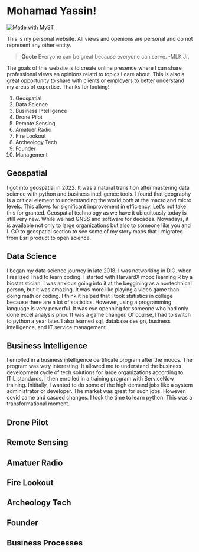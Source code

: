 # Mohamad Yassin!

[![Made with MyST](https://img.shields.io/badge/made%20with-myst-orange)](https://myst.tools)

This is my personal website. All views and openions are personal and do not represent any other entity. 


> **Quote** 
>Everyone can be great because everyone can serve. -MLK Jr.

The goals of this website is to create online presence where I can share professional views an opinions relatd to topics I care about. This is also a great opportunity to share with clients or employers to better understand my areas of expertise. Thanks for looking!

1. Geospatial
2. Data Science
3. Business Intelligence
4. Drone Pilot
5. Remote Sensing
6. Amatuer Radio
7. Fire Lookout
8. Archeology Tech
9. Founder
10. Management

## Geospatial

I got into geospatial in 2022. It was a natural transition after mastering data science with python and business intelligence tools. I found that geography is a critical element to understanding the world both at the macro and micro levels. This allows for significant improvement in efficiency. Let's not take this for granted. Geospatial technology as we have it ubiquitously today is still very new. While we had GNSS and software for decades. Nowadays, it is available not only to large organizations but also to someone like you and I. GO to geospatial section to see some of my story maps that I migrated from Esri product to open science. 

## Data Science

I began my data science journey in late 2018. I was networking in D.C. when I realized I had to learn coding. I started with HarvardX mooc learning R by a biostatistician. I was anxious going into it at the beggining as a nontechnical person, but it was amazing. It was more like playing a video game than doing math or coding. I think it helped that I took statistics in college because there are a lot of statistics. However, using a programming language is very powerful. It was eye openning for someone who had only done excel analysis prior. It was a game changer. Of course, I had to switch to python a year later. I also learned sql, database design, business intelligence, and IT service management. 

## Business Intelligence
I enrolled in a business intelligence certificate program after the moocs. The program was very interesting. It allowed me to understand the business development cycle of tech solutions for large organizations according to ITIL standards. I then enrolled in a training program with ServiceNow training. Inititally, I wanted to do some of the high demand jobs like a system administrator or developer. The market was great for such jobs. However, covid came and casued  changes. I took the time to learn python. This was a transformational moment. 

## Drone Pilot
## Remote Sensing
## Amatuer Radio
## Fire Lookout
## Archeology Tech
## Founder
## Business Processes 
